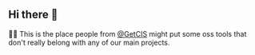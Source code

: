## Hi there 👋

🙋‍♀️ This is the place people from [@GetCIS](https://github.com/GetCIS) might put some oss tools that don't really belong with any of our main projects.
<!--
🌈 Contribution guidelines - how can the community get involved?
👩‍💻 Useful resources - where can the community find your docs? Is there anything else the community should know?
🍿 Fun facts - what does your team eat for breakfast?
🧙 Remember, you can do mighty things with the power of [Markdown](https://docs.github.com/github/writing-on-github/getting-started-with-writing-and-formatting-on-github/basic-writing-and-formatting-syntax)
-->
